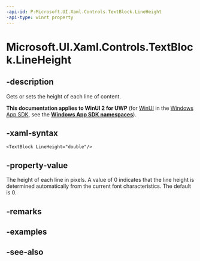 ```yaml
---
-api-id: P:Microsoft.UI.Xaml.Controls.TextBlock.LineHeight
-api-type: winrt property
---
```


<!-- Property syntax
public double LineHeight { get;  set; }
-->

# Microsoft.UI.Xaml.Controls.TextBlock.LineHeight

## -description
Gets or sets the height of each line of content.

**This documentation applies to WinUI 2 for UWP** (for [WinUI](/windows/apps/winui/winui3/) in the [Windows App SDK](/windows/apps/windows-app-sdk/), see the **[Windows App SDK namespaces](/windows/windows-app-sdk/api/winrt/)**).

## -xaml-syntax
```xaml
<TextBlock LineHeight="double"/>
```


## -property-value
The height of each line in pixels. A value of 0 indicates that the line height is determined automatically from the current font characteristics. The default is 0.

## -remarks

## -examples

## -see-also
